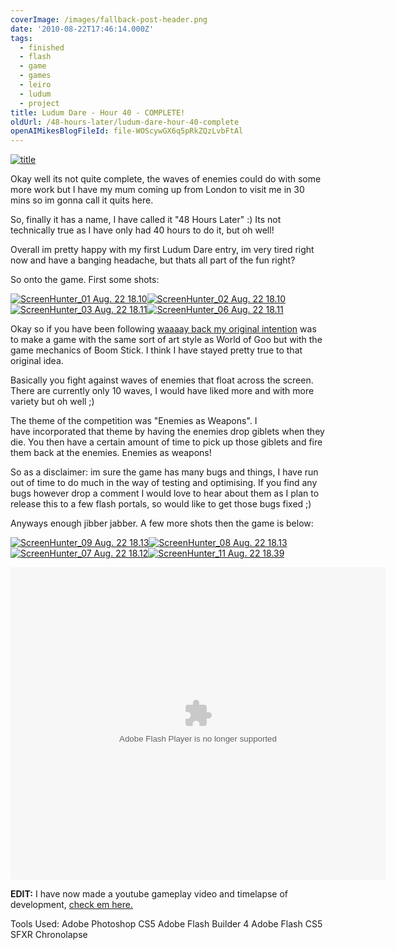 ```yaml
---
coverImage: /images/fallback-post-header.png
date: '2010-08-22T17:46:14.000Z'
tags:
  - finished
  - flash
  - game
  - games
  - leiro
  - ludum
  - project
title: Ludum Dare - Hour 40 - COMPLETE!
oldUrl: /48-hours-later/ludum-dare-hour-40-complete
openAIMikesBlogFileId: file-WOScywGX6q5pRkZQzLvbFtAl
---
```


[![](/wp-content/uploads/2010/08/title.png "title")](/wp-content/uploads/2010/08/title.png)

Okay well its not quite complete, the waves of enemies could do with some more work but I have my mum coming up from London to visit me in 30 mins so im gonna call it quits here.

<!-- more -->

So, finally it has a name, I have called it "48 Hours Later" :) Its not technically true as I have only had 40 hours to do it, but oh well!

Overall im pretty happy with my first Ludum Dare entry, im very tired right now and have a banging headache, but thats all part of the fun right?

So onto the game. First some shots:

[![](/wp-content/uploads/2010/08/ScreenHunter_01-Aug.-22-18.101-300x270.jpg "ScreenHunter_01 Aug. 22 18.10")](/wp-content/uploads/2010/08/ScreenHunter_01-Aug.-22-18.101.jpg)[![](/wp-content/uploads/2010/08/ScreenHunter_02-Aug.-22-18.10-300x269.jpg "ScreenHunter_02 Aug. 22 18.10")
](/wp-content/uploads/2010/08/ScreenHunter_02-Aug.-22-18.10.jpg)[![](/wp-content/uploads/2010/08/ScreenHunter_03-Aug.-22-18.111-300x273.jpg "ScreenHunter_03 Aug. 22 18.11")](/wp-content/uploads/2010/08/ScreenHunter_03-Aug.-22-18.111.jpg)[![](/wp-content/uploads/2010/08/ScreenHunter_06-Aug.-22-18.111-300x271.jpg "ScreenHunter_06 Aug. 22 18.11")](/wp-content/uploads/2010/08/ScreenHunter_06-Aug.-22-18.111.jpg)

Okay so if you have been following [waaaay back my original intention](/posts/ludum-dare-hour-1/) was to make a game with the same sort of art style as World of Goo but with the game mechanics of Boom Stick. I think I have stayed pretty true to that original idea.

Basically you fight against waves of enemies that float across the screen. There are currently only 10 waves, I would have liked more and with more variety but oh well ;)

The theme of the competition was "Enemies as Weapons". I have incorporated that theme by having the enemies drop giblets when they die. You then have a certain amount of time to pick up those giblets and fire them back at the enemies. Enemies as weapons!

So as a disclaimer: im sure the game has many bugs and things, I have run out of time to do much in the way of testing and optimising. If you find any bugs however drop a comment I would love to hear about them as I plan to release this to a few flash portals, so would like to get those bugs fixed ;)

Anyways enough jibber jabber. A few more shots then the game is below:

[![](/wp-content/uploads/2010/08/ScreenHunter_09-Aug.-22-18.13-300x211.jpg "ScreenHunter_09 Aug. 22 18.13")](/wp-content/uploads/2010/08/ScreenHunter_09-Aug.-22-18.13.jpg)[![](/wp-content/uploads/2010/08/ScreenHunter_08-Aug.-22-18.13-300x296.jpg "ScreenHunter_08 Aug. 22 18.13")
](/wp-content/uploads/2010/08/ScreenHunter_08-Aug.-22-18.13.jpg)[![](/wp-content/uploads/2010/08/ScreenHunter_07-Aug.-22-18.12-300x266.jpg "ScreenHunter_07 Aug. 22 18.12")](/wp-content/uploads/2010/08/ScreenHunter_07-Aug.-22-18.12.jpg)[![](/wp-content/uploads/2010/08/ScreenHunter_11-Aug.-22-18.39-300x244.jpg "ScreenHunter_11 Aug. 22 18.39")](/wp-content/uploads/2010/08/ScreenHunter_11-Aug.-22-18.39.jpg)

<a name="thegame"></a>

<object style="width: 600px; height: 500px;" classid="clsid:d27cdb6e-ae6d-11cf-96b8-444553540000" width="600" height="500" codebase="https://download.macromedia.com/pub/shockwave/cabs/flash/swflash.cab#version=6,0,40,0"><param name="src" value="https://www.mikecann.co.uk/DumpingGround/ld/18/05/LudumDare18.swf" /><embed style="width: 600px; height: 500px;" type="application/x-shockwave-flash" width="600" height="500" src="https://www.mikecann.co.uk/DumpingGround/ld/18/05/LudumDare18.swf"></embed></object>

**EDIT:** I have now made a youtube gameplay video and timelapse of development, [check em here.](/posts/?p=1291)

Tools Used:
Adobe Photoshop CS5
Adobe Flash Builder 4
Adobe Flash CS5
SFXR
Chronolapse
